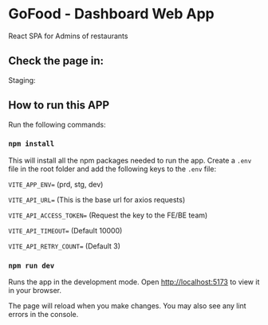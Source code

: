# GoFood - Dashboard Web App

React SPA for Admins of restaurants

## Check the page in:

Staging: 

## How to run this APP

Run the following commands:

### `npm install`

This will install all the npm packages needed to run the app.
Create a `.env` file in the root folder and add the following keys to the `.env` file:

`VITE_APP_ENV=`
(prd, stg, dev)

`VITE_API_URL=`
(This is the base url for axios requests)

`VITE_API_ACCESS_TOKEN=`
(Request the key to the FE/BE team)

`VITE_API_TIMEOUT=`
(Default 10000)

`VITE_API_RETRY_COUNT=`
(Default 3)

### `npm run dev`

Runs the app in the development mode.
Open [http://localhost:5173](http://localhost:3000) to view it in your browser.

The page will reload when you make changes.
You may also see any lint errors in the console.


